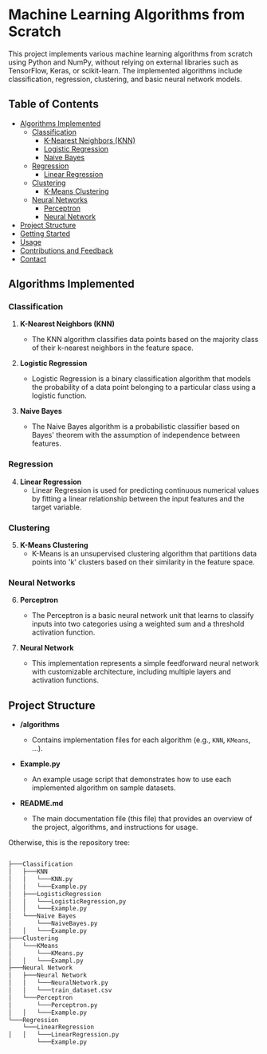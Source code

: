 # Machine Learning Algorithms from Scratch

This project implements various machine learning algorithms from scratch using Python and NumPy, without relying on external libraries such as TensorFlow, Keras, or scikit-learn. The implemented algorithms include classification, regression, clustering, and basic neural network models.

## Table of Contents

- [Algorithms Implemented](#algorithms-implemented)
  - [Classification](#classification)
    - [K-Nearest Neighbors (KNN)](#k-nearest-neighbors-knn)
    - [Logistic Regression](#logistic-regression)
    - [Naive Bayes](#naive-bayes)
  - [Regression](#regression)
    - [Linear Regression](#linear-regression)
  - [Clustering](#clustering)
    - [K-Means Clustering](#k-means-clustering)
  - [Neural Networks](#neural-networks)
    - [Perceptron](#perceptron)
    - [Neural Network](#neural-network)
- [Project Structure](#project-structure)
- [Getting Started](#getting-started)
- [Usage](#usage)
- [Contributions and Feedback](#contributions-and-feedback)
- [Contact](#contact)

## Algorithms Implemented

### Classification
1. **K-Nearest Neighbors (KNN)**
   - The KNN algorithm classifies data points based on the majority class of their k-nearest neighbors in the feature space.

2. **Logistic Regression**
   - Logistic Regression is a binary classification algorithm that models the probability of a data point belonging to a particular class using a logistic function.

3. **Naive Bayes**
   - The Naive Bayes algorithm is a probabilistic classifier based on Bayes' theorem with the assumption of independence between features.

### Regression
4. **Linear Regression**
   - Linear Regression is used for predicting continuous numerical values by fitting a linear relationship between the input features and the target variable.

### Clustering
5. **K-Means Clustering**
   - K-Means is an unsupervised clustering algorithm that partitions data points into 'k' clusters based on their similarity in the feature space.

### Neural Networks
6. **Perceptron**
   - The Perceptron is a basic neural network unit that learns to classify inputs into two categories using a weighted sum and a threshold activation function.

7. **Neural Network**
   - This implementation represents a simple feedforward neural network with customizable architecture, including multiple layers and activation functions.

## Project Structure

- **/algorithms**
  - Contains implementation files for each algorithm (e.g., `KNN`, `KMeans`, ...).

- **Example.py**
  - An example usage script that demonstrates how to use each implemented algorithm on sample datasets.

- **README.md**
  - The main documentation file (this file) that provides an overview of the project, algorithms, and instructions for usage.


Otherwise, this is the repository tree:

``` bash

├───Classification
│   ├───KNN
│   │   └───KNN.py
│   │   └───Example.py
│   ├───LogisticRegression
│   │   └───LogisticRegression,py
│   │   └───Example.py
│   └───Naive Bayes
│       └───NaiveBayes.py
│   │   └───Example.py
├───Clustering
│   └───KMeans
│       └───KMeans.py
│   │   └───Exampl.py
├───Neural Network
│   ├───Neural Network
│   │   └───NeuralNetwork.py
│   │   └───train_dataset.csv
│   └───Perceptron
│       └───Perceptron.py
│   │   └───Example.py
└───Regression
    └───LinearRegression
│   │   └───LinearRegression.py
        └───Example.py

```
